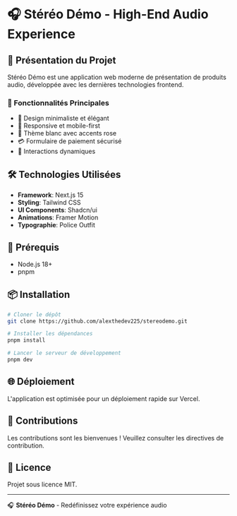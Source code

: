 # 🎧 Stéréo Démo - High-End Audio Experience

## 🚀 Présentation du Projet

Stéréo Démo est une application web moderne de présentation de produits audio, développée avec les dernières technologies frontend.

### 🌟 Fonctionnalités Principales

- 🎨 Design minimaliste et élégant
- 📱 Responsive et mobile-first
- 🌈 Thème blanc avec accents rose
- 💳 Formulaire de paiement sécurisé
- 🔄 Interactions dynamiques

## 🛠 Technologies Utilisées

- **Framework**: Next.js 15
- **Styling**: Tailwind CSS
- **UI Components**: Shadcn/ui
- **Animations**: Framer Motion
- **Typographie**: Police Outfit

## 🚦 Prérequis

- Node.js 18+
- pnpm

## 📦 Installation

```bash
# Cloner le dépôt
git clone https://github.com/alexthedev225/stereodemo.git

# Installer les dépendances
pnpm install

# Lancer le serveur de développement
pnpm dev
```

## 🌐 Déploiement

L'application est optimisée pour un déploiement rapide sur Vercel.

## 🤝 Contributions

Les contributions sont les bienvenues ! Veuillez consulter les directives de contribution.

## 📄 Licence

Projet sous licence MIT.

---

🎧 **Stéréo Démo** - Redéfinissez votre expérience audio
